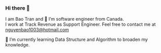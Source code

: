 ### Hi there 👋
I am Bao Tran and 🔭 I’m software engineer from Canada.   
I work at Track Revenue as Support Engineer. Feel free to contact me at nguyenbao1003@hotmail.com

🌱 I’m currently learning Data Structure and Algorithm to broaden my knowledge.
<!--
**n1340t/n1340t** is a ✨ _special_ ✨ repository because its `README.md` (this file) appears on your GitHub profile.

Here are some ideas to get you started:
- 👯 I’m looking to collaborate on ...
- 🤔 I’m looking for help with ...
- 💬 Ask me about ...
- 📫 How to reach me: ...
- 😄 Pronouns: ...
- ⚡ Fun fact: ...
-->
